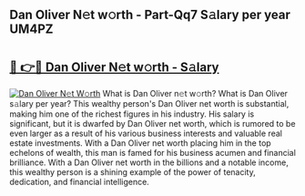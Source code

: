 ## Dan Oliver N𝚎t w𝚘rth - Part-Qq7 S𝚊lary per year UM4PZ

# <h2><a href="http://gc2pg0.nevu.top/?p=Dan+Oliver">🔗 👉🔴 Dan Oliver N𝚎t w𝚘rth - S𝚊lary</a></h2>

[![Dan Oliver N𝚎t W𝚘rth](https://i.imgur.com/Oavwk0R.jpeg)](http://gc2pg0.nevu.top/?p=Dan+Oliver)
What is Dan Oliver n𝚎t w𝚘rth? What is Dan Oliver s𝚊lary per year?
This wealthy person's Dan Oliver net worth is substantial, making him one of the richest figures in his industry. His salary is significant, but it is dwarfed by Dan Oliver net worth, which is rumored to be even larger as a result of his various business interests and valuable real estate investments. With a Dan Oliver net worth placing him in the top echelons of wealth, this man is famed for his business acumen and financial brilliance. With a Dan Oliver net worth in the billions and a notable income, this wealthy person is a shining example of the power of tenacity, dedication, and financial intelligence.
